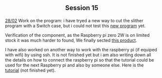 ## <p align=center> Session 15
<ins>28/02</ins>
Work on the program: i have tryed a new way to cut the slither program with a Switch case, but i could not test this [new program]() yet.

Verification of the component, as the Raspberry pi zero 2W is on limited stock it was much harder to found, We finally sected [this product](https://fr.aliexpress.com/item/1005003496928208.html?spm=a2g0o.productlist.main.21.3f417lne7lneUU&algo_pvid=c0582096-af5e-4bd4-b745-91c9b46bf610&algo_exp_id=c0582096-af5e-4bd4-b745-91c9b46bf610-10&pdp_ext_f=%7B%22sku_id%22%3A%2212000026058357679%22%7D&pdp_npi=3%40dis%21EUR%21117.15%21107.78%21%21%21%21%21%402145265416775739405673798d06e0%2112000026058357679%21sea%21FR%210&curPageLogUid=PvRLIFtbqjUQ).

I have also worked on another way to work with the raspberry pi (if equiped with wifi) by using ssh.
It is not finished yet but i am also writing down all the details on how to connect the raspberry pi so that the tutorial could be used for the next Raspberry pi and also by someone else.
Here is the [tutorial]() (not finished yet).